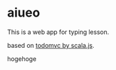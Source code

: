 aiueo
==============

This is a web app for typing lesson.

based on [todomvc by scala.js](https://github.com/lihaoyi/workbench-example-app/tree/todomvc).


hogehoge


